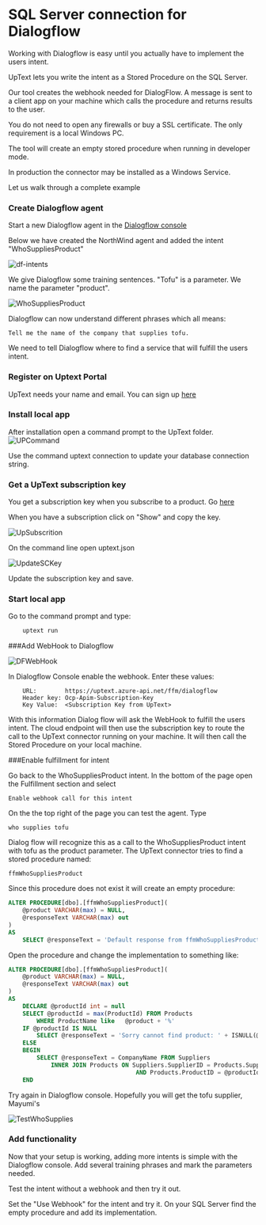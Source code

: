 # SQL Server connection for Dialogflow


Working with Dialogflow is easy until you actually have to implement the users intent.  

UpText lets you write the intent as a Stored Procedure on the SQL Server. 

Our tool creates the webhook needed for DialogFlow. A message is sent to a client app on your machine which calls the procedure and returns results to the user. 

You do not need to open any firewalls or buy a SSL certificate. The only requirement is a local Windows PC.

The tool will create an empty stored procedure when running in developer mode.

In production the connector may be installed as a Windows Service.

Let us walk through a complete example

### Create Dialogflow agent

Start a new Dialogflow agent in the 
<a href="https://console.dialogflow.com" target="_blank">Dialogflow console</a>

Below we have created the NorthWind agent and added the intent "WhoSuppliesProduct"

![df-intents](img/DF-intents.png)

We give Dialogflow some training sentences. "Tofu" is a parameter. We name the parameter "product".

![WhoSuppliesProduct](img/WhoSuppliesProduct.png)

Dialogflow can now understand different phrases which all means:

    Tell me the name of the company that supplies tofu.

We need to tell Dialogflow where to find a service that will fulfill the users intent. 

### Register on Uptext Portal

UpText needs your name and email. You can sign up 
[here](https://uptext.portal.azure-api.net/signup/)


### Install local app

After installation open a command prompt to the UpText folder.
![UPCommand](img/UPCommand.png)

Use the command uptext connection to update your database connection string. 

### Get a UpText subscription key

You get a subscription key when you subscribe to a product. Go 
[here](https://uptext.portal.azure-api.net/products)

When you have a subscription click on "Show" and copy the key.

![UpSubscrition](img/UpSubscription.png)

On the command line open uptext.json

![UpdateSCKey](img/UpdateSCKey.png)

Update the subscription key and save.

### Start local app

Go to the command prompt and type:

```bash
    uptext run
```

###Add WebHook to Dialogflow

![DFWebHook](img/DFWebHook.png)

In Dialogflow Console enable the webhook. Enter these values:

```
    URL:        https://uptext.azure-api.net/ffm/dialogflow
    Header key: Ocp-Apim-Subscription-Key
    Key Value:  <Subscription Key from UpText>
```

With this information Dialog flow will ask the WebHook to fulfill the users intent. The cloud endpoint will then use the subscription key to route the call to the UpText connector running on your machine. It will then call the Stored Procedure on your local machine. 

###Enable fulfillment for intent

Go back to the WhoSuppliesProduct intent. In the bottom of the page open the Fulfillment section and select

    Enable webhook call for this intent

On the the top right of the page you can test the agent. Type

    who supplies tofu

Dialog flow will recognize this as a call to the WhoSuppliesProduct intent with tofu as the product parameter. The UpText connector tries to find a stored procedure named:

    ffmWhoSuppliesProduct

Since this procedure does not exist it will create an empty procedure:

```sql
ALTER PROCEDURE[dbo].[ffmWhoSuppliesProduct]( 
	@product VARCHAR(max) = NULL,
	@responseText VARCHAR(max) out
)
AS
	SELECT @responseText = 'Default response from ffmWhoSuppliesProduct' 
```

Open the procedure and change the implementation to something like:

```sql
ALTER PROCEDURE[dbo].[ffmWhoSuppliesProduct]( 
	@product VARCHAR(max) = NULL,
	@responseText VARCHAR(max) out
)
AS
	DECLARE @productId int = null
	SELECT @productId = max(ProductId) FROM Products 
        WHERE ProductName like   @product + '%'
	IF @productId IS NULL
		SELECT @responseText = 'Sorry cannot find product: ' + ISNULL(@product,'')
	ELSE
	BEGIN
		SELECT @responseText = CompanyName FROM Suppliers 
			INNER JOIN Products ON Suppliers.SupplierID = Products.SupplierID 
									AND Products.ProductID = @productId
	END
```

Try again in Dialogflow console. Hopefully you will get the tofu supplier, Mayumi's



![TestWhoSupplies](img/Test2WhoSuppliesTofu.png)


### Add functionality

Now that your setup is working, adding more intents is simple with the Dialogflow console. Add several training phrases and mark the parameters needed. 

Test the intent without a webhook and then try it out.

Set the "Use Webhook" for the intent and try it. On your SQL Server find the empty procedure and add its implementation. 

